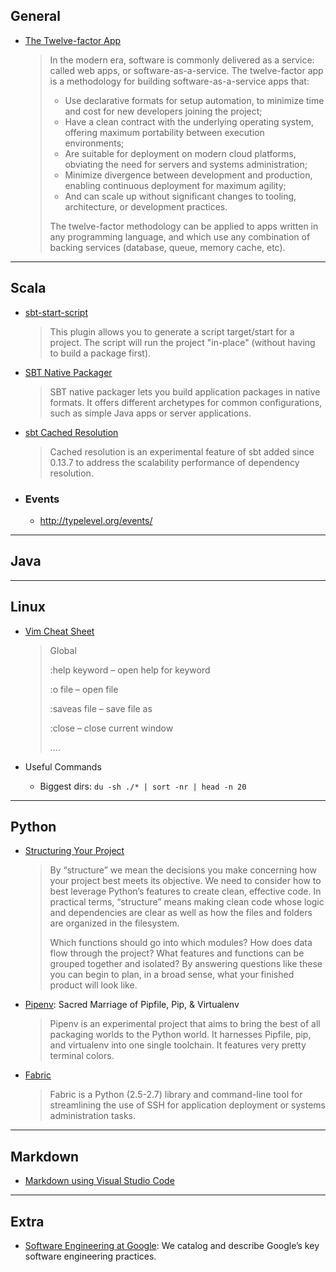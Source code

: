 ## General

 - [The Twelve-factor App](https://12factor.net/)
 
   >In the modern era, software is commonly delivered as a service: called web apps, or software-as-a-service. The twelve-factor app is a methodology for building software-as-a-service apps that:
   >
   > - Use declarative formats for setup automation, to minimize time and cost for new developers joining the project;
   > - Have a clean contract with the underlying operating system, offering maximum portability between execution environments;
   > - Are suitable for deployment on modern cloud platforms, obviating the need for servers and systems administration;
   > - Minimize divergence between development and production, enabling continuous deployment for maximum agility;
   > - And can scale up without significant changes to tooling, architecture, or development practices.
   >
   >The twelve-factor methodology can be applied to apps written in any programming language, and which use any combination of backing services (database, queue, memory cache, etc).

-----

## Scala

 - [sbt-start-script](https://github.com/sbt/sbt-start-script)
 
   >This plugin allows you to generate a script target/start for a project. The script will run the project "in-place" (without having to build a package first).
 
 - [SBT Native Packager](https://github.com/sbt/sbt-native-packager)
 
   >SBT native packager lets you build application packages in native formats. It offers different archetypes for common configurations, such as simple Java apps or server applications.
 
 - [sbt Cached Resolution](http://www.scala-sbt.org/0.13/docs/Cached-Resolution.html)
 
   >Cached resolution is an experimental feature of sbt added since 0.13.7 to address the scalability performance of dependency resolution.

 - ### Events
   - http://typelevel.org/events/

-----

## Java

-----

## Linux

 - [Vim Cheat Sheet](https://www.linuxtrainingacademy.com/vim-cheat-sheet/)
 
   >Global
   >
   >:help keyword – open help for keyword
   >
   >:o file – open file
   >
   >:saveas file – save file as
   >
   >:close – close current window
   >
   >....

 - Useful Commands
 
   - Biggest dirs: `du -sh ./* | sort -nr | head -n 20`
-----

## Python

 - [Structuring Your Project](http://docs.python-guide.org/en/latest/writing/structure/)
 
   >By “structure” we mean the decisions you make concerning how your project best meets its objective. We need to consider how to best leverage Python’s features to create clean, effective code. In practical terms, “structure” means making clean code whose logic and dependencies are clear as well as how the files and folders are organized in the filesystem.
   >
   >Which functions should go into which modules? How does data flow through the project? What features and functions can be grouped together and isolated? By answering questions like these you can begin to plan, in a broad sense, what your finished product will look like.

 - [Pipenv](http://docs.pipenv.org/en/latest/): Sacred Marriage of Pipfile, Pip, & Virtualenv
 
   > Pipenv is an experimental project that aims to bring the best of all packaging worlds to the Python world. It harnesses Pipfile, pip, and virtualenv into one single toolchain. It features very pretty terminal colors.
   
 - [Fabric](http://docs.fabfile.org/en/1.13/tutorial.html)
 
   >Fabric is a Python (2.5-2.7) library and command-line tool for streamlining the use of SSH for application deployment or systems administration tasks.


-----

## Markdown

 - [Markdown using Visual Studio Code](http://thisdavej.com/build-an-amazing-markdown-editor-using-visual-studio-code-and-pandoc/)

-----

## Extra

 - [Software Engineering at Google](https://arxiv.org/ftp/arxiv/papers/1702/1702.01715.pdf): We catalog and describe Google’s key software engineering practices.
